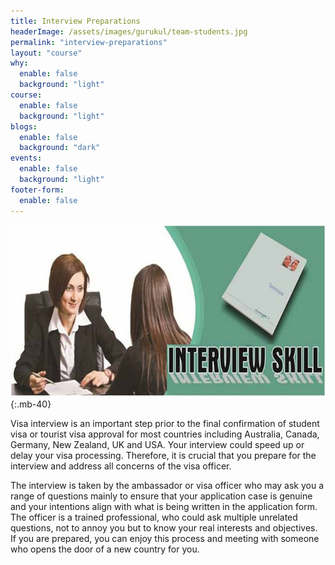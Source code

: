 ```yaml
---
title: Interview Preparations
headerImage: /assets/images/gurukul/team-students.jpg
permalink: "interview-preparations"
layout: "course"
why:
  enable: false
  background: "light"
course:
  enable: false
  background: "light"
blogs:
  enable: false
  background: "dark"
events:
  enable: false
  background: "light"
footer-form:
  enable: false
---
```


![CELPIP)](assets/images/gurukul/interview.jpg)
{:.mb-40}

Visa interview is an important step prior to the final confirmation of student visa or tourist visa approval for most countries including Australia, Canada, Germany, New Zealand, UK and USA. Your interview could speed up or delay your visa processing. Therefore, it is crucial that you prepare for the interview and address all concerns of the visa officer. 

The interview is taken by the ambassador or visa officer who may ask you a range of questions mainly to ensure that your application case is genuine and your intentions align with what is being written in the application form. The officer is a trained professional, who could ask multiple unrelated questions, not to annoy you but to know your real interests and objectives. If you are prepared, you can enjoy this process and meeting with someone who opens the door of a new country for you.




